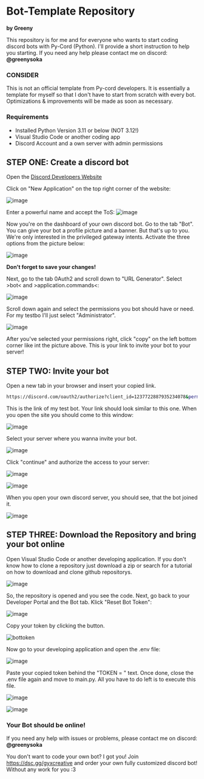 # Bot-Template Repository
**by Greeny**

This repository is for me and for everyone who wants to start coding discord bots with Py-Cord (Python).
I'll provide a short instruction to help you starting.
If you need any help please contact me on discord: **@greenysoka**

### CONSIDER
This is not an official template from Py-cord developers. It is essentially a template for myself so that I don't have to start from scratch with every bot. 
Optimizations & improvements will be made as soon as necessary.

### Requirements
- Installed Python Version 3.11 or below (NOT 3.12!)
- Visual Studio Code or another coding app
- Discord Account and a own server with admin permissions

## STEP ONE: Create a discord bot
Open the [Discord Developers Website](https://discord.com/developers/applications)

Click on "New Application" on the top right corner of the website:

![image](https://github.com/greenyydev/PyCord-Bot-Template_Greeny/assets/65386324/f88de3e0-eaf5-4b10-9547-0a7a1b304d0f)

Enter a powerful name and accept the ToS:
![image](https://github.com/greenyydev/PyCord-Bot-Template_Greeny/assets/65386324/ac5b471b-de1d-41b2-96a1-745a0a8c10e4)

Now you're on the dashboard of your own discord bot. Go to the tab "Bot".
You can give your bot a profile picture and a banner. But that's up to you.
We're only interested in the privileged gateway intents. Activate the three options from the picture below:

![image](https://github.com/greenyydev/PyCord-Bot-Template_Greeny/assets/65386324/bb7ab41d-05d6-43d1-84b4-fd60c9d5bba0)

**Don't forget to save your changes!**

Next, go to the tab 0Auth2 and scroll down to "URL Generator". Select >bot< and >application.commands<:

![image](https://github.com/greenyydev/PyCord-Bot-Template_Greeny/assets/65386324/fdcf3166-0069-42c7-b0e0-0cf2cd0225e2)

Scroll down again and select the permissions you bot should have or need. For my testbo I'll just select "Administrator".

![image](https://github.com/greenyydev/PyCord-Bot-Template_Greeny/assets/65386324/8a0b9878-a8e3-4928-a729-c76f7430befb)

After you've selected your permissions right, click "copy" on the left bottom corner like int the picture above. This is your link to invite your bot to your server!

## STEP TWO: Invite your bot

Open a new tab in your browser and insert your copied link. 

```bash
https://discord.com/oauth2/authorize?client_id=1237722887935234078&permissions=8&scope=bot+applications.commands
```
This is the link of my test bot. Your link should look similar to this one. 
When you open the site you should come to this window:

![image](https://github.com/greenyydev/PyCord-Bot-Template_Greeny/assets/65386324/df12a785-a973-4621-9a4b-d0bd331f97bc)

Select your server where you wanna invite your bot. 

![image](https://github.com/greenyydev/PyCord-Bot-Template_Greeny/assets/65386324/6c9a3088-e23f-4ea4-9d2c-9bcccbf8f2de)

Click "continue" and authorize the access to your server:

![image](https://github.com/greenyydev/PyCord-Bot-Template_Greeny/assets/65386324/5809ea42-4975-4ba0-a2ab-09b7b5a874bc)

![image](https://github.com/greenyydev/PyCord-Bot-Template_Greeny/assets/65386324/40823982-9437-447d-9ce0-09f5a59d81ba)

When you open your own discord server, you should see, that the bot joined it. 

![image](https://github.com/greenyydev/PyCord-Bot-Template_Greeny/assets/65386324/61d27c29-732e-4d72-82d5-b688608e2ade)

## STEP THREE: Download the Repository and bring your bot online

Open Visual Studio Code or another developing application. If you don't know how to clone a repository just download a zip or search for a tutorial on how to download and clone github repositorys.

![image](https://github.com/greenyydev/Discord-Bot-Template---PyCord/assets/65386324/f91211c3-b52e-4445-a749-638c7d9f57eb)

So, the repository is opened and you see the code. Next, go back to your Developer Portal and the Bot tab. 
Klick "Reset Bot Token":

![image](https://github.com/greenyydev/Discord-Bot-Template---PyCord/assets/65386324/b84aeabe-4063-400f-931b-fb30d1026036)

Copy your token by clicking the button. 

![bottoken](https://github.com/greenyydev/Discord-Bot-Template---PyCord/assets/65386324/daf6d607-d46f-45df-982f-81005cd4d269)

Now go to your developing application and open the .env file:

![image](https://github.com/greenyydev/Discord-Bot-Template---PyCord/assets/65386324/6b68aa89-12c9-4035-9da8-618de4394a2b)

Paste your copied token behind the "TOKEN = " text. 
Once done, close the .env file again and move to main.py. 
All you have to do left is to execute this file. 

![image](https://github.com/greenyydev/Discord-Bot-Template---PyCord/assets/65386324/1b173c40-b0ce-4a4c-ae63-5f871ea55c49)

![image](https://github.com/greenyydev/Discord-Bot-Template---PyCord/assets/65386324/6de916f6-8645-45d3-ad06-dd7870b669c5)

### Your Bot should be online!

If you need any help with issues or problems, please contact me on discord: **@greenysoka**


You don't want to code your own bot? I got you!
Join https://dsc.gg/gyxcreative and order your own fully customized discord bot! Without any work for you :3